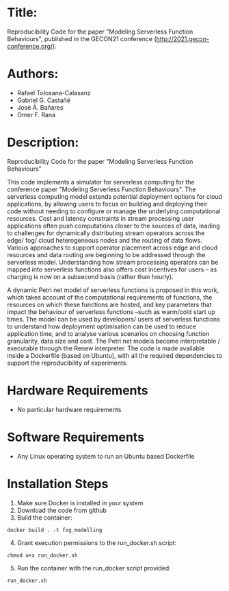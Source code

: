 # Title: 
Reproducibility Code for the paper "Modeling Serverless Function Behaviours", published in the GECON21 conference (http://2021.gecon-conference.org/).

# Authors:
  - Rafael Tolosana-Calasanz
  - Gabriel G. Castañé
  - José Á. Bañares
  - Omer F. Rana

# Description:
Reproducibility Code for the paper "Modeling Serverless Function Behaviours"

This code implements a simulator for serverless computing for the conference paper "Modeling Serverless Function Behaviours". The serverless computing model extends potential deployment options for cloud applications, by allowing users to focus on building and deploying their code without needing to configure or manage the underlying computational resources. Cost and latency constraints in stream processing user applications often push computations closer to the sources of data, leading to challenges for dynamically distributing stream operators across the edge/ fog/ cloud heterogeneous nodes and the routing of data flows. Various approaches to support operator placement across edge and cloud resources and data routing are beginning to be addressed through the serverless model. Understanding how stream processing operators can be mapped into serverless functions also offers cost incentives for users – as charging is now on a subsecond basis (rather than hourly).

A dynamic Petri net model of serverless functions is proposed in this work, which takes account of the computational requirements of functions, the resources on which these functions are hosted, and key parameters that impact the behaviour of serverless functions –such as warm/cold start up times. The model can be used by developers/ users of serverless functions to understand how deployment optimisation can be used to reduce application time, and to analyse various scenarios
on choosing function granularity, data size and cost. The Petri net models become interpretable / executable through the Renew interpreter. The code is made available inside a Dockerfile (based on Ubuntu), with all the required dependencies to support the reproducibility of experiments.

# Hardware Requirements
  - No particular hardware requirements

# Software Requirements
  - Any Linux operating system to run an Ubuntu based Dockerfile

# Installation Steps
  1. Make sure Docker is installed in your system
  2. Download the code from github
  3. Build the container:
```
docker build . -t fog_modelling
```
  4. Grant execution permissions to the run_docker.sh script:
```
chmod u+x run_docker.sh
```
  5. Run the container with the run_docker script provided: 
```
run_docker.sh
```
